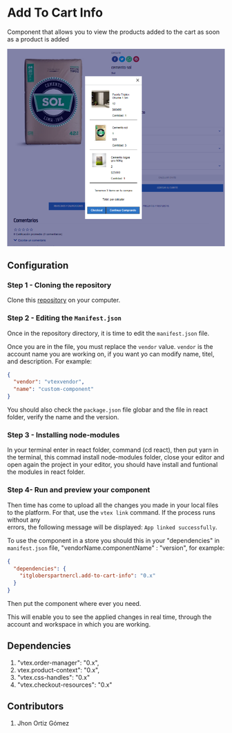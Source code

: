 # Add To Cart Info

Component that allows you to view the products added to the cart as soon as a product is added

![image](../assets/info-modal.png)

## Configuration

### Step 1 - Cloning the repository

Clone this [repository](https://github.com/jhonortizgomez/itgloberspartnercl-add-to-cart-info.git) on your computer.

### Step 2 - Editing the `Manifest.json`

Once in the repository directory, it is time to edit the `manifest.json` file.

Once you are in the file, you must replace the `vendor` value. `vendor` is the account name you are working on, if you want yo can modify name, titel, and description. For example:

```json
{
  "vendor": "vtexvendor",
  "name": "custom-component"
}
```

You should also check the `package.json` file globar and the file in react folder, verify the name and the version.

### Step 3 - Installing node-modules

In your terminal enter in react folder, command (cd react), then put yarn in the terminal, this commad install node-modules folder, close your editor and open again
the project in your editor, you should have install and funtional the modules in react folder.

### Step 4- Run and preview your component

Then time has come to upload all the changes you made in your local files to the platform. For that, use the `vtex link` command. If the process runs without any  
errors, the following message will be displayed: `App linked successfully`.

To use the component in a store you should this in your "dependencies" in `manifest.json` file, "vendorName.componentName" : "version", for example:

```json
{
  "dependencies": {
    "itgloberspartnercl.add-to-cart-info": "0.x"
  }
}
```

Then put the component where ever you need.

This will enable you to see the applied changes in real time, through the account and workspace in which you are working.

## Dependencies

1. "vtex.order-manager": "0.x",
2. vtex.product-context": "0.x",
3. "vtex.css-handles": "0.x"
4. "vtex.checkout-resources": "0.x"

## Contributors

1. Jhon Ortiz Gómez
